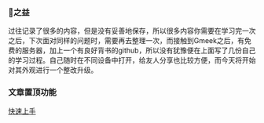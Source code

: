 ### 📝之益
过往记录了很多的内容，但是没有妥善地保存，所以很多内容你需要在学习完一次之后，下次面对同样的问题时，需要再去整理一次，而接触到Gmeek之后，有免费的服务器，加上一个有良好背书的github，所以没有犹豫便在上面写了几份自己的学习过程。自己随时在不同设备中打开，给友人分享也比较方便，而今天将开始对其外观进行一个整改升级。

### 文章置顶功能
[快速上手](https://blog.meekdai.com/post/Gmeek-kuai-su-shang-shou.html)
